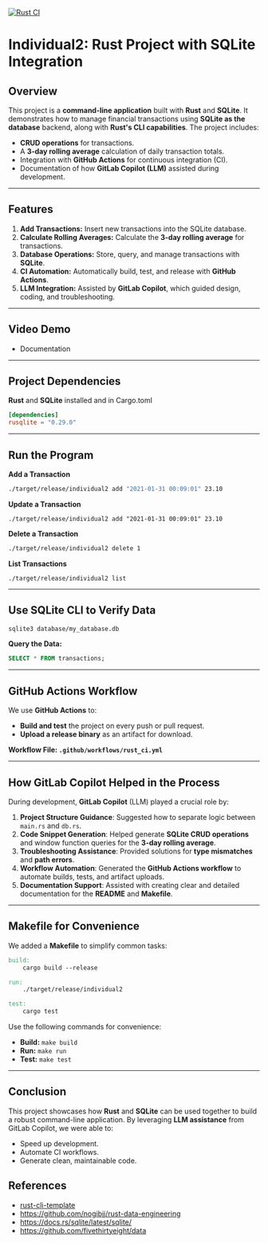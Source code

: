 [![Rust CI](https://github.com/nogibjj/individual2/actions/workflows/rust_ci.yml/badge.svg)](https://github.com/nogibjj/individual2/actions/workflows/rust_ci.yml)
# Individual2: Rust Project with SQLite Integration

## **Overview**

This project is a **command-line application** built with **Rust** and **SQLite**. It demonstrates how to manage financial transactions using **SQLite as the database** backend, along with **Rust's CLI capabilities**. The project includes:
- **CRUD operations** for transactions.
- A **3-day rolling average** calculation of daily transaction totals.
- Integration with **GitHub Actions** for continuous integration (CI).
- Documentation of how **GitLab Copilot (LLM)** assisted during development.

---

## **Features**

1. **Add Transactions:** Insert new transactions into the SQLite database.
2. **Calculate Rolling Averages:** Calculate the **3-day rolling average** for transactions.
3. **Database Operations:** Store, query, and manage transactions with **SQLite**.
4. **CI Automation:** Automatically build, test, and release with **GitHub Actions**.
5. **LLM Integration:** Assisted by **GitLab Copilot**, which guided design, coding, and troubleshooting.
---

## **Video Demo**

- Documentation 
---

## **Project Dependencies**

 **Rust** and **SQLite** installed and in Cargo.toml

```toml
[dependencies]
rusqlite = "0.29.0"
```
---

## **Run the Program**


**Add a Transaction**

```bash
./target/release/individual2 add "2021-01-31 00:09:01" 23.10
```

**Update a Transaction**
```
./target/release/individual2 add "2021-01-31 00:09:01" 23.10

```
**Delete a Transaction**

```bash
./target/release/individual2 delete 1

```

**List Transactions**
```
./target/release/individual2 list

```

---

## **Use SQLite CLI to Verify Data**

```bash
sqlite3 database/my_database.db
```

**Query the Data:**
```sql
SELECT * FROM transactions;
```

---

## **GitHub Actions Workflow**

We use **GitHub Actions** to:
- **Build and test** the project on every push or pull request.
- **Upload a release binary** as an artifact for download.

 **Workflow File: `.github/workflows/rust_ci.yml`**


---

## **How GitLab Copilot Helped in the Process**

During development, **GitLab Copilot** (LLM) played a crucial role by:
1. **Project Structure Guidance**: Suggested how to separate logic between `main.rs` and `db.rs`.
2. **Code Snippet Generation**: Helped generate **SQLite CRUD operations** and window function queries for the **3-day rolling average**.
3. **Troubleshooting Assistance**: Provided solutions for **type mismatches** and **path errors**.
4. **Workflow Automation**: Generated the **GitHub Actions workflow** to automate builds, tests, and artifact uploads.
5. **Documentation Support**: Assisted with creating clear and detailed documentation for the **README** and **Makefile**.

---

## **Makefile for Convenience**

We added a **Makefile** to simplify common tasks:

```Makefile
build:
	cargo build --release

run:
	./target/release/individual2

test:
	cargo test
```

Use the following commands for convenience:

- **Build:** `make build`
- **Run:** `make run`
- **Test:** `make test`


---

## **Conclusion**

This project showcases how **Rust** and **SQLite** can be used together to build a robust command-line application. By leveraging **LLM assistance** from GitLab Copilot, we were able to:
- Speed up development.
- Automate CI workflows.
- Generate clean, maintainable code.



## References
* [rust-cli-template](https://github.com/kbknapp/rust-cli-template)
* https://github.com/nogibjj/rust-data-engineering
* https://docs.rs/sqlite/latest/sqlite/
* https://github.com/fivethirtyeight/data


